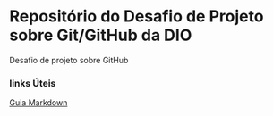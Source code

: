 # Repositório do Desafio de Projeto sobre Git/GitHub da DIO
Desafio de projeto sobre GitHub

### links Úteis
[Guia Markdown](https://www.markdownguide.org/)
